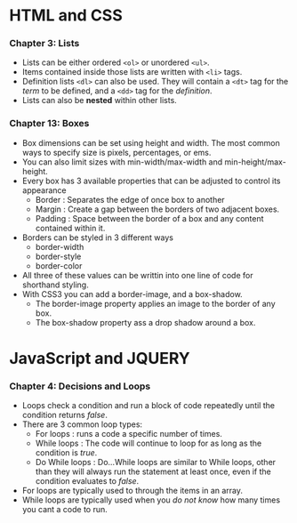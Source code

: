 # HTML and CSS

### Chapter 3: Lists

* Lists can be either ordered `<ol>` or unordered `<ul>`.
* Items contained inside those lists are written with `<li>` tags.
* Definition lists `<dl>` can also be used. They will contain a `<dt>` tag for the *term* to be defined, and a `<dd>` tag for the *definition*.
* Lists can also be **nested** within other lists.

### Chapter 13: Boxes

* Box dimensions can be set using height and width. The most common ways to specify size is pixels, percentages, or ems.
* You can also limit sizes with min-width/max-width and min-height/max-height.
* Every box has 3 available properties that can be adjusted to control its appearance
    * Border : Separates the edge of once box to another
    * Margin : Create a gap between the borders of two adjacent boxes.
    * Padding : Space between the border of a box and any content contained within it.
* Borders can be styled in 3 different ways
    * border-width
    * border-style
    * border-color
* All three of these values can be writtin into one line of code for shorthand styling.
* With CSS3 you can add a border-image, and a box-shadow.
    * The border-image property applies an image to the border of any box.
    * The box-shadow property ass a drop shadow around a box.


# JavaScript and JQUERY

### Chapter 4: Decisions and Loops

* Loops check a condition and run a block of code repeatedly until the condition returns *false*.
* There are 3 common loop types:
    * For loops : runs a code a specific number of times.
    * While loops : The code will continue to loop for as long as the condition is *true*.
    * Do While loops : Do...While loops are similar to While loops, other than they will always run the statement at least once, even if the condition evaluates to *false*.
* For loops are typically used to through the items in an array.
* While loops are typically used when you *do not know* how many times you cant a code to run.
